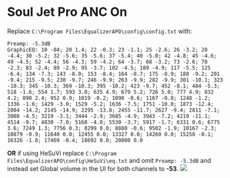 # Soul Jet Pro ANC On
Replace `C:\Program Files\EqualizerAPO\config\config.txt` with:
```
Preamp: -5.3dB
GraphicEQ: 10 -84; 20 1.4; 22 -0.3; 23 -1.1; 25 -2.6; 26 -3.2; 28 -4.4; 30 -5.2; 32 -5.6; 35 -5.6; 37 -5.4; 40 -5.0; 42 -4.8; 45 -4.6; 49 -4.5; 52 -4.4; 56 -4.3; 59 -4.2; 64 -3.7; 68 -3.2; 73 -2.6; 78 -2.3; 83 -2.4; 89 -2.9; 95 -3.7; 102 -4.5; 109 -4.9; 117 -5.5; 125 -6.4; 134 -7.3; 143 -8.0; 153 -8.4; 164 -8.7; 175 -8.9; 188 -9.2; 201 -9.4; 215 -9.5; 230 -9.7; 246 -9.9; 263 -9.9; 282 -9.9; 301 -10.1; 323 -10.3; 345 -10.3; 369 -10.3; 395 -10.2; 423 -9.7; 452 -8.1; 484 -5.3; 518 -1.6; 554 1.7; 593 3.0; 635 4.9; 679 5.2; 726 5.0; 777 4.9; 832 4.2; 890 2.4; 952 0.9; 1019 -0.2; 1090 -0.6; 1167 -0.8; 1248 -1.2; 1336 -1.6; 1429 -3.0; 1529 -5.2; 1636 -7.5; 1751 -10.0; 1873 -12.4; 2004 -14.2; 2145 -14.9; 2295 -13.8; 2455 -11.7; 2627 -9.4; 2811 -7.1; 3008 -4.5; 3219 -3.1; 3444 -2.9; 3685 -4.9; 3943 -7.2; 4219 -11.1; 4514 -9.7; 4830 -7.0; 5168 -4.8; 5530 -3.7; 5917 -1.7; 6331 0.6; 6775 3.6; 7249 1.3; 7756 0.3; 8299 0.0; 8880 -0.6; 9502 -1.9; 10167 -2.3; 10879 -0.9; 11640 0.0; 12455 0.0; 13327 0.0; 14260 0.0; 15258 -0.1; 16326 -1.8; 17469 -0.4; 18692 0.0; 20000 0.0
```
**OR** if using HeSuVi replace `C:\Program Files\EqualizerAPO\config\HeSuVi\eq.txt` and omit `Preamp: -5.3dB` and instead set Global volume in the UI for both channels to **-53**.
![](https://raw.githubusercontent.com/jaakkopasanen/AutoEq/master/results/Sonoma%20Model%20One/innerfidelity/onear/Soul%20Jet%20Pro%20ANC%20On/Soul%20Jet%20Pro%20ANC%20On.png)